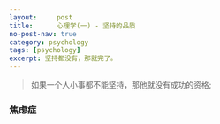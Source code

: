 ```yaml
---
layout:     post
title:      心理学(一) - 坚持的品质
no-post-nav: true
category: psychology
tags: [psychology]
excerpt: 坚持都没有，那就完了。
---
```


> 如果一个人小事都不能坚持，那他就没有成功的资格;

### 焦虑症

